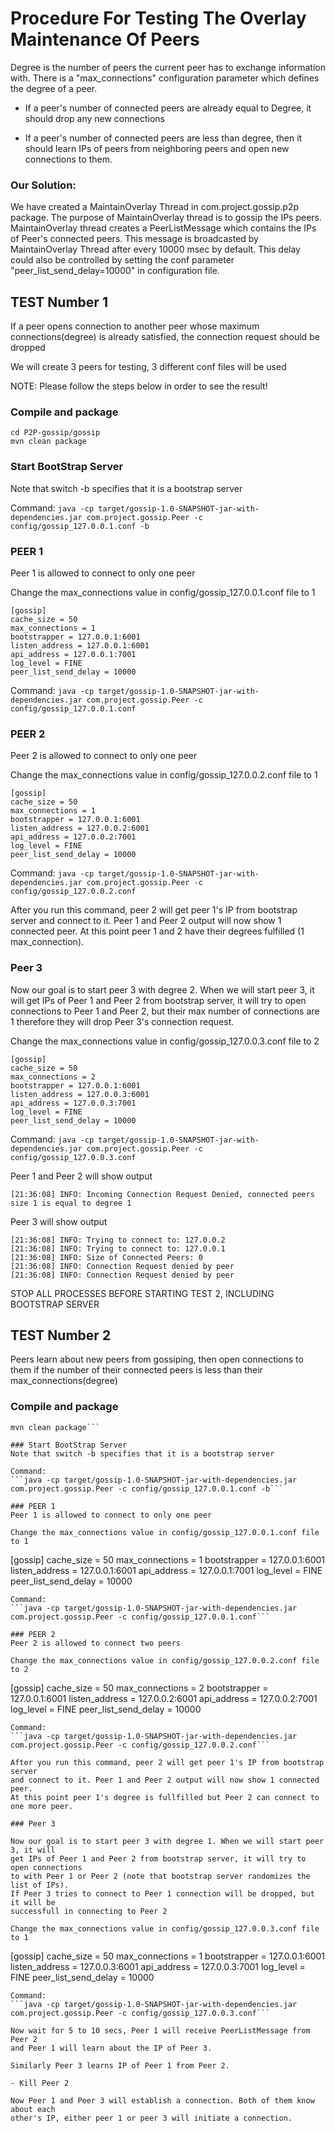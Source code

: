 #          Procedure For Testing The Overlay Maintenance Of Peers
Degree is the number of peers the current peer has to exchange information with.
There is a "max_connections" configuration parameter which defines the degree
of a peer.  

- If a peer's number of  connected peers are already equal to Degree, it should 
  drop any new connections

- If a peer's number of connected peers are less than degree, then it should 
  learn IPs of peers from neighboring peers and open new connections to them.

### Our Solution:


We have created a MaintainOverlay Thread in com.project.gossip.p2p package.
The purpose of MaintainOverlay thread is to gossip the IPs peers.
MaintainOverlay thread creates a PeerListMessage which contains the IPs of 
Peer's connected peers. This message is broadcasted by MaintainOverlay Thread
after every 10000 msec by default. This delay could also be controlled by 
setting the conf parameter "peer_list_send_delay=10000" in configuration file.



##                               TEST Number 1
If a peer opens connection to another peer whose maximum connections(degree) is
already satisfied, the connection request should be dropped


We will create 3 peers for testing, 3 different conf files will be used

NOTE: Please follow the steps below in order to see the result!

### Compile and package
```
cd P2P-gossip/gossip
mvn clean package
```

### Start BootStrap Server
Note that switch -b specifies that it is a bootstrap server

Command:
```java -cp target/gossip-1.0-SNAPSHOT-jar-with-dependencies.jar com.project.gossip.Peer -c config/gossip_127.0.0.1.conf -b```

### PEER 1
Peer 1 is allowed to connect to only one peer

Change the max_connections value in config/gossip_127.0.0.1.conf file to 1
```
[gossip]
cache_size = 50
max_connections = 1
bootstrapper = 127.0.0.1:6001
listen_address = 127.0.0.1:6001
api_address = 127.0.0.1:7001
log_level = FINE
peer_list_send_delay = 10000
```
Command:
```java -cp target/gossip-1.0-SNAPSHOT-jar-with-dependencies.jar com.project.gossip.Peer -c config/gossip_127.0.0.1.conf ```


### PEER 2
Peer 2 is allowed to connect to only one peer

Change the max_connections value in config/gossip_127.0.0.2.conf file to 1
```
[gossip]
cache_size = 50
max_connections = 1
bootstrapper = 127.0.0.1:6001
listen_address = 127.0.0.2:6001
api_address = 127.0.0.2:7001
log_level = FINE
peer_list_send_delay = 10000
```

Command:
```java -cp target/gossip-1.0-SNAPSHOT-jar-with-dependencies.jar com.project.gossip.Peer -c config/gossip_127.0.0.2.conf```

After you run this command, peer 2 will get peer 1's IP from bootstrap server 
and connect to it. Peer 1 and Peer 2 output will now show 1 connected peer.
At this point peer 1 and 2 have their degrees fulfilled (1 max_connection).


### Peer 3
Now our goal is to start peer 3 with degree 2. When we will start peer 3, it will
get IPs of Peer 1 and Peer 2 from bootstrap server, it will try to open connections
to Peer 1 and Peer 2, but their max number of connections are 1 therefore they will
drop Peer 3's connection request.

Change the max_connections value in config/gossip_127.0.0.3.conf file to 2
```
[gossip]
cache_size = 50
max_connections = 2
bootstrapper = 127.0.0.1:6001
listen_address = 127.0.0.3:6001
api_address = 127.0.0.3:7001
log_level = FINE
peer_list_send_delay = 10000
```
Command:
```java -cp target/gossip-1.0-SNAPSHOT-jar-with-dependencies.jar com.project.gossip.Peer -c config/gossip_127.0.0.3.conf```

Peer 1 and Peer 2 will show output 
```
[21:36:08] INFO: Incoming Connection Request Denied, connected peers size 1 is equal to degree 1
```


Peer 3 will show output
```
[21:36:08] INFO: Trying to connect to: 127.0.0.2
[21:36:08] INFO: Trying to connect to: 127.0.0.1
[21:36:08] INFO: Size of Connected Peers: 0
[21:36:08] INFO: Connection Request denied by peer
[21:36:08] INFO: Connection Request denied by peer
```

STOP ALL PROCESSES BEFORE STARTING TEST 2, INCLUDING BOOTSTRAP SERVER

##                               TEST Number 2

Peers learn about new peers from gossiping, then open connections to them if
the number of their connected peers is less than their max_connections(degree)


### Compile and package
```cd P2P-gossip/gossip
mvn clean package```

### Start BootStrap Server
Note that switch -b specifies that it is a bootstrap server

Command:
```java -cp target/gossip-1.0-SNAPSHOT-jar-with-dependencies.jar com.project.gossip.Peer -c config/gossip_127.0.0.1.conf -b```

### PEER 1
Peer 1 is allowed to connect to only one peer

Change the max_connections value in config/gossip_127.0.0.1.conf file to 1
```
[gossip]
cache_size = 50
max_connections = 1
bootstrapper = 127.0.0.1:6001
listen_address = 127.0.0.1:6001
api_address = 127.0.0.1:7001
log_level = FINE
peer_list_send_delay = 10000
```
Command:
```java -cp target/gossip-1.0-SNAPSHOT-jar-with-dependencies.jar com.project.gossip.Peer -c config/gossip_127.0.0.1.conf```

### PEER 2
Peer 2 is allowed to connect two peers

Change the max_connections value in config/gossip_127.0.0.2.conf file to 2
```
[gossip]
cache_size = 50
max_connections = 2
bootstrapper = 127.0.0.1:6001
listen_address = 127.0.0.2:6001
api_address = 127.0.0.2:7001
log_level = FINE
peer_list_send_delay = 10000
```
Command:
```java -cp target/gossip-1.0-SNAPSHOT-jar-with-dependencies.jar com.project.gossip.Peer -c config/gossip_127.0.0.2.conf```

After you run this command, peer 2 will get peer 1's IP from bootstrap server
and connect to it. Peer 1 and Peer 2 output will now show 1 connected peer.
At this point peer 1's degree is fullfilled but Peer 2 can connect to one more peer.

### Peer 3

Now our goal is to start peer 3 with degree 1. When we will start peer 3, it will
get IPs of Peer 1 and Peer 2 from bootstrap server, it will try to open connections
to with Peer 1 or Peer 2 (note that bootstrap server randomizes the list of IPs).
If Peer 3 tries to connect to Peer 1 connection will be dropped, but it will be 
successfull in connecting to Peer 2

Change the max_connections value in config/gossip_127.0.0.3.conf file to 1
```
[gossip]
cache_size = 50
max_connections = 1
bootstrapper = 127.0.0.1:6001
listen_address = 127.0.0.3:6001
api_address = 127.0.0.3:7001
log_level = FINE
peer_list_send_delay = 10000
```
Command:
```java -cp target/gossip-1.0-SNAPSHOT-jar-with-dependencies.jar com.project.gossip.Peer -c config/gossip_127.0.0.3.conf```

Now wait for 5 to 10 secs, Peer 1 will receive PeerListMessage from Peer 2
and Peer 1 will learn about the IP of Peer 3. 

Similarly Peer 3 learns IP of Peer 1 from Peer 2.

- Kill Peer 2

Now Peer 1 and Peer 3 will establish a connection. Both of them know about each 
other's IP, either peer 1 or peer 3 will initiate a connection. 
